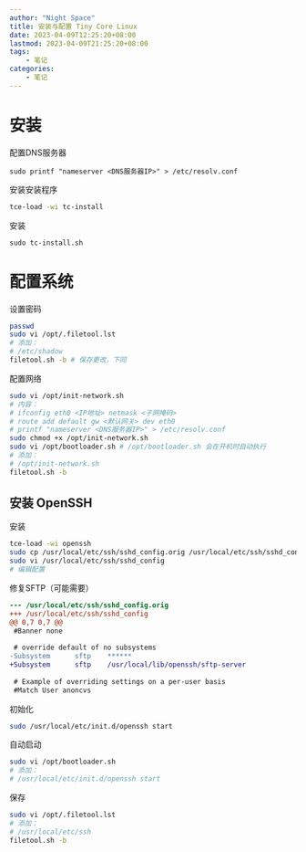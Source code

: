 ```yaml
---
author: "Night Space"
title: 安装与配置 Tiny Core Linux
date: 2023-04-09T12:25:20+08:00
lastmod: 2023-04-09T21:25:20+08:00
tags:
    - 笔记
categories:
    - 笔记
---
```

# 安装

配置DNS服务器

```
sudo printf "nameserver <DNS服务器IP>" > /etc/resolv.conf
```

安装安装程序

```bash
tce-load -wi tc-install
```

安装

```
sudo tc-install.sh
```

# 配置系统

设置密码

```bash
passwd
sudo vi /opt/.filetool.lst
# 添加：
# /etc/shadow
filetool.sh -b # 保存更改，下同
```

配置网络

```bash
sudo vi /opt/init-network.sh
# 内容：
# ifconfig eth0 <IP地址> netmask <子网掩码>
# route add default gw <默认网关> dev eth0
# printf "nameserver <DNS服务器IP>" > /etc/resolv.conf
sudo chmod +x /opt/init-network.sh
sudo vi /opt/bootloader.sh # /opt/bootloader.sh 会在开机时自动执行
# 添加：
# /opt/init-network.sh
filetool.sh -b
```

## 安装 OpenSSH

安装

```bash
tce-load -wi openssh
sudo cp /usr/local/etc/ssh/sshd_config.orig /usr/local/etc/ssh/sshd_config
sudo vi /usr/local/etc/ssh/sshd_config
# 编辑配置
```

修复SFTP（可能需要）

```patch
--- /usr/local/etc/ssh/sshd_config.orig
+++ /usr/local/etc/ssh/sshd_config
@@ 0,7 0,7 @@
 #Banner none
 
 # override default of no subsystems
-Subsystem      sftp    ******
+Subsystem      sftp    /usr/local/lib/openssh/sftp-server
 
 # Example of overriding settings on a per-user basis
 #Match User anoncvs
```

初始化

```bash
sudo /usr/local/etc/init.d/openssh start
```

自动启动
```bash
sudo vi /opt/bootloader.sh
# 添加：
# /usr/local/etc/init.d/openssh start
```

保存

```bash
sudo vi /opt/.filetool.lst
# 添加：
# /usr/local/etc/ssh
filetool.sh -b
```